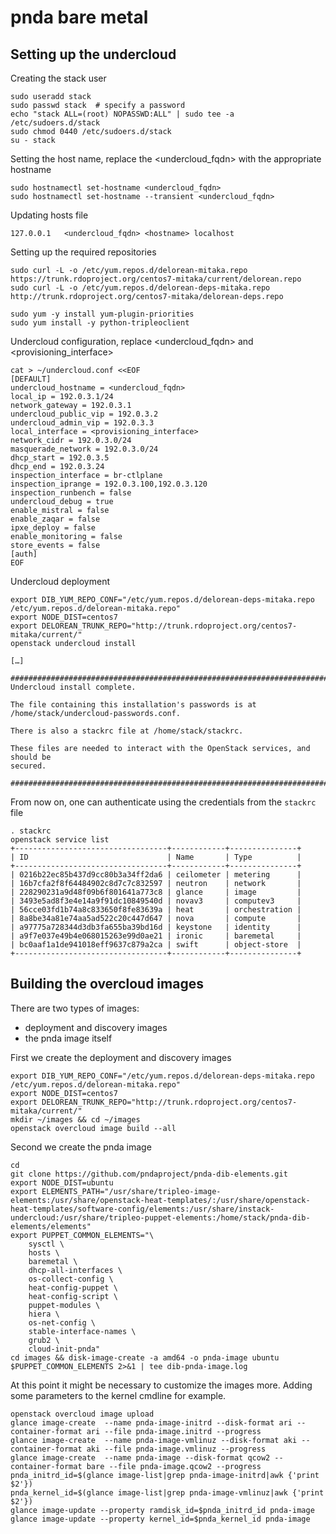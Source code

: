 # pnda bare metal

## Setting up the undercloud
Creating the stack user
```
sudo useradd stack
sudo passwd stack  # specify a password
echo "stack ALL=(root) NOPASSWD:ALL" | sudo tee -a /etc/sudoers.d/stack
sudo chmod 0440 /etc/sudoers.d/stack
su - stack
```
Setting the host name, replace the <undercloud_fqdn> with the appropriate hostname
```
sudo hostnamectl set-hostname <undercloud_fqdn>
sudo hostnamectl set-hostname --transient <undercloud_fqdn>
```
Updating hosts file
```
127.0.0.1   <undercloud_fqdn> <hostname> localhost
```
Setting up the required repositories
```
sudo curl -L -o /etc/yum.repos.d/delorean-mitaka.repo https://trunk.rdoproject.org/centos7-mitaka/current/delorean.repo
sudo curl -L -o /etc/yum.repos.d/delorean-deps-mitaka.repo http://trunk.rdoproject.org/centos7-mitaka/delorean-deps.repo
```
```
sudo yum -y install yum-plugin-priorities
sudo yum install -y python-tripleoclient
```
Undercloud configuration, replace <undercloud_fqdn> and <provisioning_interface>
```
cat > ~/undercloud.conf <<EOF
[DEFAULT]
undercloud_hostname = <undercloud_fqdn>
local_ip = 192.0.3.1/24
network_gateway = 192.0.3.1
undercloud_public_vip = 192.0.3.2
undercloud_admin_vip = 192.0.3.3
local_interface = <provisioning_interface>
network_cidr = 192.0.3.0/24
masquerade_network = 192.0.3.0/24
dhcp_start = 192.0.3.5
dhcp_end = 192.0.3.24
inspection_interface = br-ctlplane
inspection_iprange = 192.0.3.100,192.0.3.120
inspection_runbench = false
undercloud_debug = true
enable_mistral = false
enable_zaqar = false
ipxe_deploy = false
enable_monitoring = false
store_events = false
[auth]
EOF
```
Undercloud deployment
```
export DIB_YUM_REPO_CONF="/etc/yum.repos.d/delorean-deps-mitaka.repo /etc/yum.repos.d/delorean-mitaka.repo"
export NODE_DIST=centos7
export DELOREAN_TRUNK_REPO="http://trunk.rdoproject.org/centos7-mitaka/current/"
openstack undercloud install

[…]

#############################################################################`
Undercloud install complete.

The file containing this installation's passwords is at
/home/stack/undercloud-passwords.conf.

There is also a stackrc file at /home/stack/stackrc.

These files are needed to interact with the OpenStack services, and should be
secured.

#############################################################################
```
From now on, one can authenticate using the credentials from the ```stackrc``` file
```
. stackrc
openstack service list
+----------------------------------+------------+---------------+
| ID                               | Name       | Type          |
+----------------------------------+------------+---------------+
| 0216b22ec85b437d9cc80b3a34ff2da6 | ceilometer | metering      |
| 16b7cfa2f8f64484902c8d7c7c832597 | neutron    | network       |
| 228290231a9d48f09b6f801641a773c8 | glance     | image         |
| 3493e5ad8f3e4e14a9f91dc10849540d | novav3     | computev3     |
| 56cce03fd1b74a8c833650f8fe83639a | heat       | orchestration |
| 8a8be34a81e74aa5ad522c20c447d647 | nova       | compute       |
| a97775a728344d3db3fa655ba39bd16d | keystone   | identity      |
| a9f7e037e49b4e068015263e99d0ae21 | ironic     | baremetal     |
| bc0aaf1a1de941018eff9637c879a2ca | swift      | object-store  |
+----------------------------------+------------+---------------+
```
## Building the overcloud images
There are two types of images:
*	deployment and discovery images
*	the pnda image itself

First we create the deployment and discovery images
```
export DIB_YUM_REPO_CONF="/etc/yum.repos.d/delorean-deps-mitaka.repo /etc/yum.repos.d/delorean-mitaka.repo"
export NODE_DIST=centos7
export DELOREAN_TRUNK_REPO="http://trunk.rdoproject.org/centos7-mitaka/current/"
mkdir ~/images && cd ~/images
openstack overcloud image build --all
```
Second we create the pnda image
```
cd
git clone https://github.com/pndaproject/pnda-dib-elements.git
export NODE_DIST=ubuntu
export ELEMENTS_PATH="/usr/share/tripleo-image-elements:/usr/share/openstack-heat-templates/:/usr/share/openstack-heat-templates/software-config/elements:/usr/share/instack-undercloud:/usr/share/tripleo-puppet-elements:/home/stack/pnda-dib-elements/elements"
export PUPPET_COMMON_ELEMENTS="\
    sysctl \
    hosts \
    baremetal \
    dhcp-all-interfaces \
    os-collect-config \
    heat-config-puppet \
    heat-config-script \
    puppet-modules \
    hiera \
    os-net-config \
    stable-interface-names \
    grub2 \
    cloud-init-pnda"
cd images && disk-image-create -a amd64 -o pnda-image ubuntu $PUPPET_COMMON_ELEMENTS 2>&1 | tee dib-pnda-image.log
```
At this point it might be necessary to customize the images more. Adding some parameters to the kernel cmdline for example.
```
openstack overcloud image upload
glance image-create  --name pnda-image-initrd --disk-format ari --container-format ari --file pnda-image.initrd --progress
glance image-create  --name pnda-image-vmlinuz --disk-format aki --container-format aki --file pnda-image.vmlinuz --progress
glance image-create  --name pnda-image --disk-format qcow2 --container-format bare --file pnda-image.qcow2 --progress
pnda_initrd_id=$(glance image-list|grep pnda-image-initrd|awk {'print $2'})
pnda_kernel_id=$(glance image-list|grep pnda-image-vmlinuz|awk {'print $2'})
glance image-update --property ramdisk_id=$pnda_initrd_id pnda-image
glance image-update --property kernel_id=$pnda_kernel_id pnda-image
```
